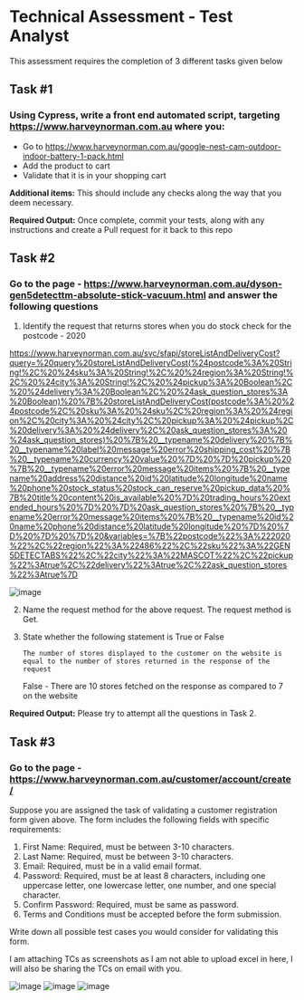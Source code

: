 # Technical Assessment - Test Analyst

This assessment requires the completion of 3 different tasks given below

## Task #1
### Using Cypress, write a front end automated script, targeting https://www.harveynorman.com.au where you:

  - Go to https://www.harveynorman.com.au/google-nest-cam-outdoor-indoor-battery-1-pack.html
  - Add the product to cart
  - Validate that it is in your shopping cart

**Additional items:**
This should include any checks along the way that you deem necessary.

**Required Output:**
Once complete, commit your tests, along with any instructions and create a Pull request for it back to this repo

## Task #2
### Go to the page - https://www.harveynorman.com.au/dyson-gen5detecttm-absolute-stick-vacuum.html and answer the following questions

  1. Identify the request that returns stores when you do stock check for the postcode - 2020

     
https://www.harveynorman.com.au/svc/sfapi/storeListAndDeliveryCost?query=%20query%20storeListAndDeliveryCost(%24postcode%3A%20String!%2C%20%24sku%3A%20String!%2C%20%24region%3A%20String!%2C%20%24city%3A%20String!%2C%20%24pickup%3A%20Boolean%2C%20%24delivery%3A%20Boolean%2C%20%24ask_question_stores%3A%20Boolean)%20%7B%20storeListAndDeliveryCost(postcode%3A%20%24postcode%2C%20sku%3A%20%24sku%2C%20region%3A%20%24region%2C%20city%3A%20%24city%2C%20pickup%3A%20%24pickup%2C%20delivery%3A%20%24delivery%2C%20ask_question_stores%3A%20%24ask_question_stores)%20%7B%20__typename%20delivery%20%7B%20__typename%20label%20message%20error%20shipping_cost%20%7B%20__typename%20currency%20value%20%7D%20%7D%20pickup%20%7B%20__typename%20error%20message%20items%20%7B%20__typename%20address%20distance%20id%20latitude%20longitude%20name%20phone%20stock_status%20stock_can_reserve%20pickup_data%20%7B%20title%20content%20is_available%20%7D%20trading_hours%20extended_hours%20%7D%20%7D%20ask_question_stores%20%7B%20__typename%20error%20message%20items%20%7B%20__typename%20id%20name%20phone%20distance%20latitude%20longitude%20%7D%20%7D%20%7D%20%7D%20&variables=%7B%22postcode%22%3A%222020%22%2C%22region%22%3A%22486%22%2C%22sku%22%3A%22GEN5DETECTABS%22%2C%22city%22%3A%22MASCOT%22%2C%22pickup%22%3Atrue%2C%22delivery%22%3Atrue%2C%22ask_question_stores%22%3Atrue%7D

![image](https://github.com/user-attachments/assets/b38d5a3d-2f10-4af7-b76c-89dca94359af)

     
  2. Name the request method for the above request.
    The request method is Get.
  
  3. State whether the following statement is True or False
     
      `The number of stores displayed to the customer on the website is equal to the number of stores returned in the response of the request`

     False - There are 10 stores fetched on the response as compared to 7 on the website
  
**Required Output:**
Please try to attempt all the questions in Task 2.



## Task #3
### Go to the page - https://www.harveynorman.com.au/customer/account/create/

Suppose you are assigned the task of validating a customer registration form given above. The form includes the following fields with specific requirements:

  1. First Name: Required, must be between 3-10 characters.
  2. Last Name: Required, must be between 3-10 characters.
  3. Email: Required, must be in a valid email format.
  4. Password: Required, must be at least 8 characters, including one uppercase letter, one lowercase letter, one number, and one special character.
  5. Confirm Password: Required, must be same as password.
  6. Terms and Conditions must be accepted before the form submission.

Write down all possible test cases you would consider for validating this form.

I am attaching TCs as screenshots as I am not able to upload excel in here, I will also be sharing the TCs on email with you.

![image](https://github.com/user-attachments/assets/6fe5307d-e8f0-4f6f-a09f-654a0102d154)
![image](https://github.com/user-attachments/assets/cdd997c5-920b-4116-b727-3bc130ffad77)
![image](https://github.com/user-attachments/assets/8bb0eb0b-34dd-4cc1-bec5-2590dad0e6c8)





    
